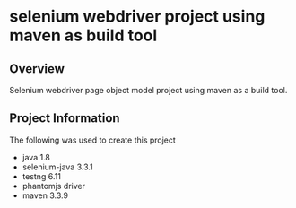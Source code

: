 # selenium webdriver project using maven as build tool

## Overview

Selenium webdriver page object model project using maven as a build tool.

## Project Information

The following was used to create this project

* java 1.8
* selenium-java 3.3.1
* testng 6.11
* phantomjs driver
* maven 3.3.9